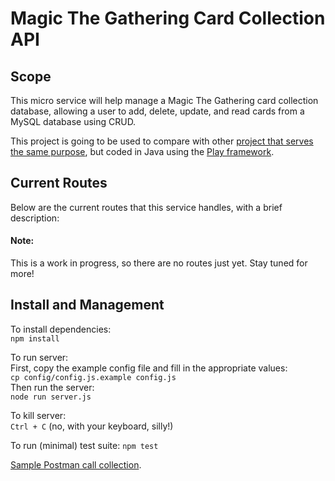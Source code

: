 # Magic The Gathering Card Collection API

## Scope
This micro service will help manage a Magic The Gathering card collection
database, allowing a user to add, delete, update, and read cards from a MySQL
database using CRUD.  

This project is going to be used to compare with other [project that serves the
same purpose](https://github.com/astrocaribe/magic_collection), but coded in
Java using the [Play framework](https://playframework.com/).

## Current Routes
Below are the current routes that this service handles, with a brief
description:  

#### Note:
This is a work in progress, so there are no routes just yet. Stay tuned for
more!

## Install and Management
To install dependencies:  
  `npm install`

To run server:  
First, copy the example config file and fill in the appropriate values:  
  `cp config/config.js.example config.js`  
Then run the server:  
  `node run server.js`

To kill server:  
  `Ctrl + C` (no, with your keyboard, silly!)

To run (minimal) test suite:
  `npm test`

[Sample Postman call collection](https://www.getpostman.com/collections/0b134add95a8ecec29bd).
